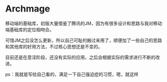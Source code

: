 Archmage
========

移动端的基础库，初版大量借鉴了腾讯的JM，因为有很多设计和思路与我对移动端基础库的定位相吻合。

可惜JM之后没怎么更新，所以自己可耻的搬过来用了，顺便加了一些自己的思路和其他库的好用方法，不过核心思想还是不变的。

目前还是在意淫阶段，还没有实际的应用，之后会根据实际的需求进行不断的改进。

ps：我就是写给自己看的，满足一下自己强迫症的习惯，嗯，就这样
